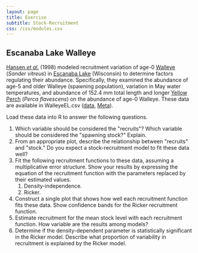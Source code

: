 ```yaml
---
layout: page
title: Exercise
subtitle: Stock-Recruitment
css: /css/modules.css
---
```


## Escanaba Lake Walleye
[Hansen *et al.*](http://www.tandfonline.com/doi/abs/10.1577/1548-8675%281998%29018%3C0764%3AFAROWI%3E2.0.CO%3B2?journalCode=ujfm20) (1998) modeled recruitment variation of age-0 [Walleye](https://en.wikipedia.org/wiki/Walleye) (*Sander vitreus*) in [Escanaba Lake](http://dnr.wi.gov/lakes/lakepages/LakeDetail.aspx?wbic=2339900&page=facts) (Wisconsin) to determine factors regulating their abundance. Specifically, they examined the abundance of age-5 and older Walleye (spawning population), variation in May water temperatures, and abundance of 152.4 mm total length and longer [Yellow Perch](https://en.wikipedia.org/wiki/Yellow_perch) (*Perca flavescens*) on the abundance of age-0 Walleye. These data are available in WalleyeEL.csv ([data](https://raw.githubusercontent.com/droglenc/FSAdata/master/data-raw/WalleyeEL.csv), [Meta](http://derekogle.com/fishR/data/data-html/WalleyeEL.html)).

Load these data into R to answer the following questions.

1. Which variable should be considered the "recruits"?  Which variable should be considered the "spawning stock?"  Explain.
1. From an appropriate plot, describe the relationship between "recruits" and "stock."  Do you expect a stock-recruitment model to fit these data well?
1. Fit the following recruitment functions to these data, assuming a multiplicative error structure. Show your results by expressing the equation of the recruitment function with the parameters replaced by their estimated values.
    1. Density-independence.
    1. Ricker.
1. Construct a single plot that shows how well each recruitment function fits these data. Show confidence bands for the Ricker recruitment function.
1. Estimate recruitment for the mean stock level with each recruitment function. How variable are the results among models?
1. Determine if the density-dependent parameter is statistically significant in the Ricker model. Describe what proportion of variability in recruitment is explained by the Ricker model.
